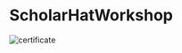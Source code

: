 # ScholarHatWorkshop

![certificate](https://github.com/kuralarasan55555/ScholarHatWorkshop/assets/113233559/ef6d6b66-788d-4372-8316-1a8055a2e9b0)

